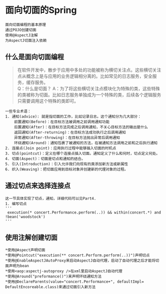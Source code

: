 # 面向切面的Spring
    面向切面编程的基本原理
    通过POJO创建切面
    使用@AspectJ注解
    为AspectJ切面注入依赖

## 什么是面向切面编程
> 在软件开发中，散步于应用中多处的功能被称为横切关注点。这些横切关注点从概念上是与应用的业务逻辑相分离的。比如常见的日志服务，安全服务，缓存服务。  
    Q：什么是切面？
    A：为了将这些横切关注点模块化为特殊的类，这些特殊的类被称为切面。比如日志服务单独成为一个特殊的类，后续各个逻辑服务只需要调用这个特殊的类即可。
    
    一些专业术语：
    1. 通知(advice): 就是指切面的工作，比如记录日志。这个通知分为几大部分：
        前置通知(Before)：在目标方法被调用之前调用通知功能
        后置通知(After)：在目标方法完成之后调用通知，不关心目标方法的输出是什么
        返回通知(After-returning)：在目标方法成功执行之后调用通知
        异常通知(After-throwing)：在目标方法抛出异常后调用通知
        环绕通知(Around)：通知包裹了被通知的方法，在被通知方法调用之前和之后执行通知
    2. 连接点(Join point)：应用执行过程中能够插入切面的时机点
    3. 切点(pointcut)：定义在哪个连接点插入切面。通知定义了什么和何时，切点定义何处。
    4. 切面(Aspect)：切面是切点和通知的结合。
    5. 引入(Introduction)：引入允许我们向现有的类添加新方法或新属性
    6. 织入(Weaving)：把切面应用到目标对象并创建新的代理对象的过程。

## 通过切点来选择连接点
    这一节具体实现了切点，通知，详细代码可以见Part4.
    1. 编写切点
    '''
     execution(* concert.Performance.perform(..)) && within(concert.*) and !bean('woodstock')
    '''

## 使用注解创建切面
    *使用@Aspect声明切面
    *使用@Pointcut("execution(** concert.Perform.perform(..))")声明切点
    *使用@EnableAspectJAutoProxy来启动AspectJ自动代理，启动了自动代理之后才能将切面声明为bean
    *使用<aop:aspectj-autoproxy />在xml里启动AspectJ自动代理
    *使用@Around("preformance()")来声明环绕通知方法
    *使用@DeclareParents(value="concert.Performance+", defaultImpl= DefaultEncoreable.class)来通过切面引入新方法